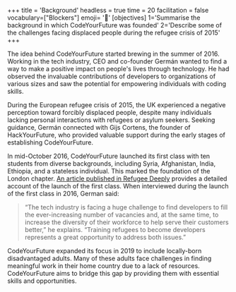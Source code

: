 +++
title = 'Background'
headless = true
time = 20
facilitation = false
vocabulary=["Blockers"]
emoji= '🧩'
[objectives]
1='Summarise the background in which CodeYourFuture was founded'
2='Describe some of the challenges facing displaced people during the refugee crisis of 2015'
+++

The idea behind CodeYourFuture started brewing in the summer of 2016. Working in the tech industry, CEO and co-founder Germán wanted to find a way to make a positive impact on people's lives through technology. He had observed the invaluable contributions of developers to organizations of various sizes and saw the potential for empowering individuals with coding skills.

During the European refugee crisis of 2015, the UK experienced a negative perception toward forcibly displaced people, despite many individuals lacking personal interactions with refugees or asylum seekers. Seeking guidance, Germán connected with Gijs Cortens, the founder of HackYourFuture, who provided valuable support during the early stages of establishing CodeYourFuture.

In mid-October 2016, CodeYourFuture launched its first class with ten students from diverse backgrounds, including Syria, Afghanistan, India, Ethiopia, and a stateless individual. This marked the foundation of the London chapter. [An article published in Refugee Deeply](https://deeply.thenewhumanitarian.org/refugees/articles/2016/10/19/welcome-to-londons-refugee-coding-school) provides a detailed account of the launch of the first class. When interviewed during the launch of the first class in 2016, German said:

> “The tech industry is facing a huge challenge to find developers to fill the ever-increasing number of vacancies and, at the same time, to increase the diversity of their workforce to help serve their customers better,” he explains. “Training refugees to become developers represents a great opportunity to address both issues.”

CodeYourFuture expanded its focus in 2019 to include locally-born disadvantaged adults. Many of these adults face challenges in finding meaningful work in their home country due to a lack of resources. CodeYourFuture aims to bridge this gap by providing them with essential skills and opportunities.
